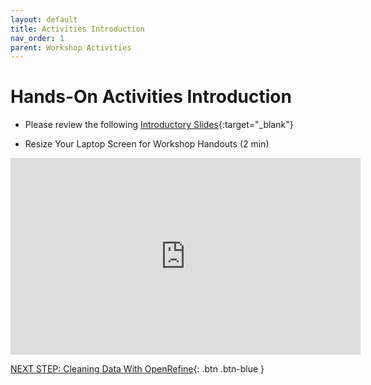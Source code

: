```yaml
---
layout: default
title: Activities Introduction
nav_order: 1
parent: Workshop Activities
---
```

# Hands-On Activities Introduction

- Please review the following [Introductory Slides](https://docs.google.com/presentation/d/1FITD-nGFRFCakiwnMHvmwt7BLVGDLsQJwcBJ5e829RM/edit){:target="_blank"}

- Resize Your Laptop Screen for Workshop Handouts (2 min)<br>
<iframe width="560" height="315" src="https://www.youtube.com/embed/Igk5hZUfzN0" title="YouTube video player" frameborder="0" allow="accelerometer; autoplay; clipboard-write; encrypted-media; gyroscope; picture-in-picture" allowfullscreen></iframe>

[NEXT STEP: Cleaning Data With OpenRefine](act-1.html){: .btn .btn-blue }
